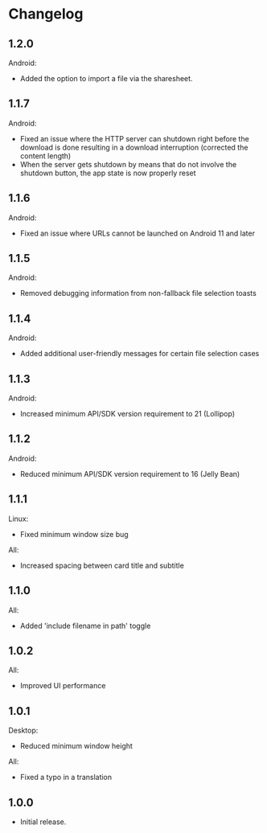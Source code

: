 # Changelog

## 1.2.0
Android:
- Added the option to import a file via the sharesheet.

## 1.1.7
Android:
- Fixed an issue where the HTTP server can shutdown right before the download is done resulting in a download interruption (corrected the content length)
- When the server gets shutdown by means that do not involve the shutdown button, the app state is now properly reset

## 1.1.6
Android:
- Fixed an issue where URLs cannot be launched on Android 11 and later

## 1.1.5
Android:
- Removed debugging information from non-fallback file selection toasts

## 1.1.4
Android:
- Added additional user-friendly messages for certain file selection cases

## 1.1.3
Android:
- Increased minimum API/SDK version requirement to 21 (Lollipop)

## 1.1.2
Android:
- Reduced minimum API/SDK version requirement to 16 (Jelly Bean)

## 1.1.1
Linux:
- Fixed minimum window size bug

All:
- Increased spacing between card title and subtitle

## 1.1.0
All:
- Added 'include filename in path' toggle

## 1.0.2
All:
- Improved UI performance

## 1.0.1
Desktop:
- Reduced minimum window height

All:
- Fixed a typo in a translation

## 1.0.0
- Initial release.

